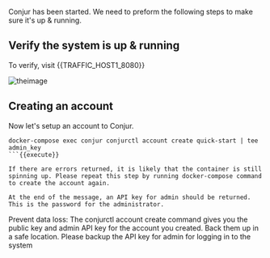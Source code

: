 
Conjur has been started.
We need to preform the following steps to make sure it's up & running.


## Verify the system is up & running

To verify, visit {{TRAFFIC_HOST1_8080}}

![theimage](https://github.com/quincycheng/katacoda-scenarios/raw/master/conjur-jenkins/media/01-conjur.PNG)

## Creating an account

Now let's setup an account to Conjur.
```
docker-compose exec conjur conjurctl account create quick-start | tee admin_key
```{{execute}}

If there are errors returned, it is likely that the container is still spinning up. Please repeat this step by running docker-compose command to create the account again.

At the end of the message, an API key for admin should be returned.  
This is the password for the administrator.

```
Prevent data loss: The conjurctl account create command gives you the public key and admin API key for the account you created. 
Back them up in a safe location.
Please backup the API key for admin for logging in to the system
```